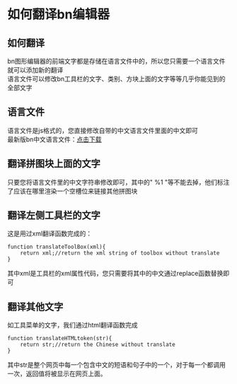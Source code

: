 # 如何翻译bn编辑器       
## 如何翻译       
bn图形编辑器的前端文字都是存储在语言文件中的，所以您只需要一个语言文件就可以添加新的翻译       
语言文件可以修改bn工具栏的文字、类别、方块上面的文字等等几乎你能见到的全部文字       
## 语言文件       
语言文件是js格式的，您直接修改自带的中文语言文件里面的中文即可       
最新版bn中文语言文件：[点击下载](https://github.com/Superice666/BlocklyNukkit/blob/master/js/custom/language.js)       
## 翻译拼图块上面的文字       
只要您将语言文件里的中文字符串修改即可，其中的" %1 "等不能去掉，他们标注了应该在哪里渲染一个空槽位来链接其他拼图块       
## 翻译左侧工具栏的文字       
这是用过xml翻译函数完成的：       
```       
function translateToolBox(xml){       
	return xml;//return the xml string of toolbox without translate       
}       
```       
其中xml是工具栏的xml属性代码，您只需要将其中的中文通过replace函数替换即可       
## 翻译其他文字       
如工具菜单的文字，我们通过html翻译函数完成       
```       
function translateHTMLtoken(str){       
	return str;//return the Chinese without translate       
}       
```       
其中str是整个网页中每一个包含中文的短语和句子中的一个，对于每一个都调用一次，返回值将被显示在网页上面。